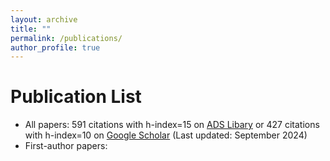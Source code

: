 ```yaml
---
layout: archive
title: ""
permalink: /publications/
author_profile: true
---
```


Publication List
======

* All papers: 591 citations with h-index=15 on [ADS Libary](https://ui.adsabs.harvard.edu/public-libraries/Ln4PKrMJTI2KGSaYTUw6Rw) or 427 citations with h-index=10 on [Google Scholar](https://scholar.google.com/citations?user=KaFqyosAAAAJ&hl=en) (Last updated: September 2024)
* First-author papers: 
